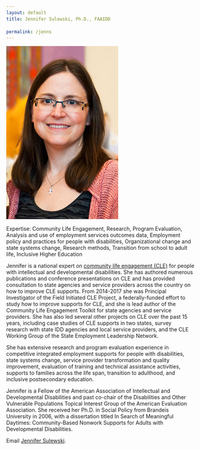 ```yaml
---
layout: default
title: Jennifer Sulewski, Ph.D., FAAIDD 

permalink: /jenns
---
```

<img src="/imgs/jenns.jpg" alt=" Jennifer Sulewski" class="float-left padding-right">

Expertise: Community Life Engagement, Research, Program Evaluation, Analysis and use of employment services outcomes data, Employment policy and practices for people with disabilities, Organizational change and state systems change, Research methods, Transition from school to adult life, Inclusive Higher Education

Jennifer is a national expert on <a href="Thinkwork.org/cle-toolkit">community life engagement (CLE)</a> for people with intellectual and developmental disabilities. She has authored numerous publications and conference presentations on CLE and has provided consultation to state agencies and service providers across the country on how to improve CLE supports. From 2014-2017 she was Principal Investigator of the Field Initiated CLE Project, a federally-funded effort to study how to improve supports for CLE, and she is lead author of the Community Life Engagement Toolkit for state agencies and service providers. She has also led several other projects on CLE over the past 15 years, including case studies of CLE supports in two states, survey research with state IDD agencies and local service providers, and the CLE Working Group of the State Employment Leadership Network. 

She has extensive research and program evaluation experience in competitive integrated employment supports for people with disabilities, state systems change, service provider transformation and quality improvement, evaluation of training and technical assistance activities, supports to families across the life span, transition to adulthood, and inclusive postsecondary education. 

Jennifer is a Fellow of the American Association of Intellectual and Developmental Disabilities and past co-chair of the Disabilities and Other Vulnerable Populations Topical Interest Group of the American Evaluation Association. She received her Ph.D. in Social Policy from Brandeis University in 2006, with a dissertation titled In Search of Meaningful Daytimes: Community-Based Nonwork Supports for Adults with Developmental Disabilities.

Email <a href="mailto:Jennifer.sulewski@umb.edu">Jennifer Sulewski</a>. 

